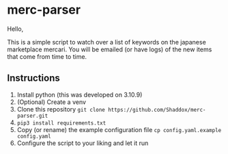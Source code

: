 # merc-parser
Hello,

This is a simple script to watch over a list of keywords on the japanese marketplace mercari. 
You will be emailed (or have logs) of the new items that come from time to time.

## Instructions

1. Install python (this was developed on 3.10.9)
2. (Optional) Create a venv
3. Clone this repository `git clone https://github.com/Shaddox/merc-parser.git`
4. `pip3 install requirements.txt`
5. Copy (or rename) the example configuration file `cp config.yaml.example config.yaml`
6. Configure the script to your liking and let it run